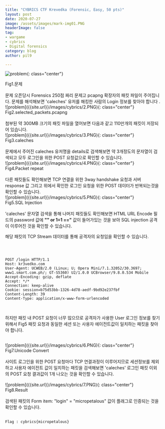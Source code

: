 ```yaml
---
title: "CYBRICS CTF Krevedka (Forensic, Easy, 50 pts)"
layout: post
date: 2020-07-27
image: /assets/images/mark-img01.PNG
headerImage: false
tag:
- wargame
- cybrics
- Digital forensics
category: blog
author: pil9

---
```

 
![problem]({{site.url}}/images/cybrics/1.PNG){: class="center"}
<figcaption class="caption">Fig1.문제</figcaption>  
<br>
문제 오픈당시 Forensics 250점 짜리 문제고 pcapng 확장자의 패킷 파일이 주어집니다.  
문제를 해석해보면 'caleches' 유저를 해킹한 사람의 Login 정보를 찾아야 합니다 .

<br>
![problem]({{site.url}}/images/cybrics/2.PNG){: class="center"}
<figcaption class="caption">Fig2.selected_packets.pcapng</figcaption>  
<br>
첨부된 약 300MB 크기의 패킷 파일을 열어보면 다음과 같고 110만개의 패킷이 저장되어 있습니다.

<br>
![problem]({{site.url}}/images/cybrics/3.PNG){: class="center"}
<figcaption class="caption">Fig3.caleches</figcaption>
<br>
문제에서 주어진 caleches 유저명을 details로 검색해보면 약 3개정도의 문자열이 검색되고 모두 로그인을 위한 POST 요청값으로 확인할 수 있습니다.

<br>
![problem]({{site.url}}/images/cybrics/4.PNG){: class="center"}
<figcaption class="caption">Fig4.Packet repeat</figcaption>
<br>
다른 패킷들도 확인해보면 TCP 연결을 위한 3way handshake 요청과 서버 response 값 그리고 위에서 확인한 로그인 요청을 위한 POST 데이터가 반복되는것을 확인할 수 있습니다.

<br>
![problem]({{site.url}}/images/cybrics/5.PNG){: class="center"}
<figcaption class="caption">Fig5.SQL Injection</figcaption>
<br>
'caleches' 문자열 검색을 통해 나머지 패킷들도 확인해보면 HTML URL Encode 필드의 password 값에 <b>"" or 1=1 =="</b> 값이 들어가있는 것을 보아 SQL injection 공격이 이루어진 것을 확인할 수 있습니다.

해당 패킷의 TCP Stream 데이터를 통해 공격자의 요청임을 확인할 수 있습니다.

<br>
<pre><code class = "language-python">
POST /login HTTP/1.1
Host: kr3vedko.com
User-Agent: UCWEB/2.0 (Linux; U; Opera Mini/7.1.32052/30.3697; www1.smart.com.ph/; GT-S5360) U2/1.0.0 UCBrowser/9.8.0.534 Mobile
Accept-Encoding: gzip, deflate
Accept: */*
Connection: keep-alive
Cookie: session=b75d53bb-1326-4d78-aedf-9bd92e237fbf
Content-Length: 39
Content-Type: application/x-www-form-urlencoded
</code></pre>
<br>

하지만 패킷 내 POST 요청이 너무 많으므로 공격자가 사용한 User 로그인 정보를 찾기 위해서 Fig5 패킷 요청과 동일한 세션 또는 사용자 에이전트값이 일치하는 패킷을 찾아야 합니다.

<br>
![problem]({{site.url}}/images/cybrics/6.PNG){: class="center"}
<figcaption class="caption">Fig7.Unicode Convert</figcaption>
<br>
사이트 로그인을 위한 POST 요청마다 TCP 연결과정이 이루어지므로 세션정보를 제외하고 사용자 에이전트 값이 일치하는 패킷을 검색해보면 'caleches' 로그인 패킷 이외의 POST 요청 결과값이 1개 나오는 것을 확인할 수 있습니다. 

<br>


<br>
![problem]({{site.url}}/images/cybrics/7.PNG){: class="center"}
<figcaption class="caption">Fig8.Result</figcaption>
<br>
검색된 패킷의 Form item: "login" = "micropetalous" 값이 플래그로 인증되는 것을 확인할 수 있습니다.
<br>
<br>
<pre><code class = "language-html">Flag : cybrics{micropetalous}
</code></pre>


